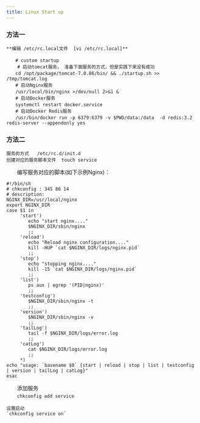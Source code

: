 ```yaml
---
title: Linux Start up
---
```


### 方法一
    **编辑 /etc/rc.local文件  [vi /etc/rc.local]**               
```
　　# custom startup
    # 启动tomcat服务， 准备下面服务的方式，但是实践下来没有成功
　　cd /opt/package/tomcat-7.0.86/bin/ && ./startup.sh >> /tmp/tomcat.log 
　　# 启动Nginx服务
　　/usr/local/bin/nginx >/dev/null 2>&1 &
　　# 启动Docker服务
　　systemctl restart docker.service
　　# 启动Docker Redis服务
　　/usr/bin/docker run -p 6379:6379 -v $PWD/data:/data  -d redis:3.2 redis-server --appendonly yes
```

### 方法二
    服务的方式   /etc/rc.d/init.d
    创建对应的服务脚本文件  touch service
　　编写服务对应的脚本(如下示例Nginx)：           
```
#!/bin/sh
# chkconfig : 345 86 14
# description:
NGINX_DIR=/usr/local/nginx
export NGINX_DIR
case $1 in
     'start')
        echo "start nginx...."
        $NGINX_DIR/sbin/nginx
        ;;
     'reload')
        echo "Reload nginx configuration...."
        kill -HUP `cat $NGINX_DIR/logs/nginx.pid`
        ;;
     'stop')
        echo "stopping nginx...."
        kill -15 `cat $NGINX_DIR/logs/nginx.pid`
        ;;
     'list')
        ps aux | egrep '(PID|nginx)'
        ;;
     'testconfig')
        $NGINX_DIR/sbin/nginx -t
        ;;
     'version')
        $NGINX_DIR/sbin/nginx -v
        ;;
     'tailLog')
        tail -f $NGINX_DIR/logs/error.log
        ;;
     'catLog')
        cat $NGINX_DIR/logs/error.log
        ;;
     *)
echo "usage: `basename $0` {start | reload | stop | list | testconfig | version | tailLog | catLog}"
esac
```  

　　添加服务        
　　`chkconfig add service`            

    设置启动               
    `chkconfig service on`      